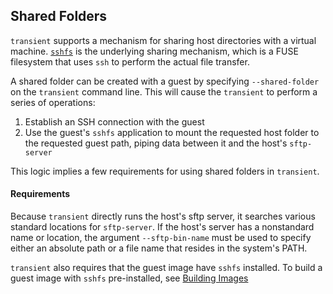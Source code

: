 ## Shared Folders

`transient` supports a mechanism for sharing host directories with a virtual machine.
[`sshfs`](https://github.com/libfuse/sshfs) is the underlying sharing mechanism, which
is a FUSE filesystem that uses `ssh` to perform the actual file transfer.

A shared folder can be created with a guest by specifying `--shared-folder` on the
`transient` command line. This will cause the `transient` to perform a series of
operations:

1. Establish an SSH connection with the guest
2. Use the guest's `sshfs` application to mount the requested host folder to the
   requested guest path, piping data between it and the host's `sftp-server`

This logic implies a few requirements for using shared folders in `transient`.

#### Requirements

Because `transient` directly runs the host's sftp server, it searches various standard
locations for `sftp-server`. If the host's server has a nonstandard name or location,
the argument `--sftp-bin-name` must be used to specify either an absolute path or a
file name that resides in the system's PATH.

`transient` also requires that the guest image have `sshfs` installed. To build a
guest image with `sshfs` pre-installed, see
[Building Images](../cli/image.md#building-images)
